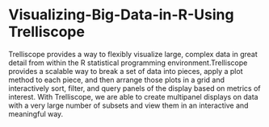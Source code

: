 # Visualizing-Big-Data-in-R-Using Trelliscope
Trelliscope provides a way to flexibly visualize large, complex data in great detail from within the R statistical programming environment.Trelliscope provides a scalable way to break a set of data into pieces, apply a plot method to each piece, and then arrange those plots in a grid and interactively sort, filter, and query panels of the display based on metrics of interest. With Trelliscope, we are able to create multipanel displays on data with a very large number of subsets and view them in an interactive and meaningful way.

